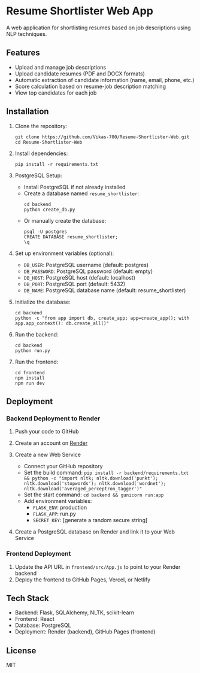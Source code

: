 # Resume Shortlister Web App

A web application for shortlisting resumes based on job descriptions using NLP techniques.

## Features

- Upload and manage job descriptions
- Upload candidate resumes (PDF and DOCX formats)
- Automatic extraction of candidate information (name, email, phone, etc.)
- Score calculation based on resume-job description matching
- View top candidates for each job

## Installation

1. Clone the repository:
   ```
   git clone https://github.com/Vikas-700/Resume-Shortlister-Web.git
   cd Resume-Shortlister-Web
   ```

2. Install dependencies:
   ```
   pip install -r requirements.txt
   ```

3. PostgreSQL Setup:
   - Install PostgreSQL if not already installed
   - Create a database named `resume_shortlister`:
     ```
     cd backend
     python create_db.py
     ```
   - Or manually create the database:
     ```
     psql -U postgres
     CREATE DATABASE resume_shortlister;
     \q
     ```

4. Set up environment variables (optional):
   - `DB_USER`: PostgreSQL username (default: postgres)
   - `DB_PASSWORD`: PostgreSQL password (default: empty)
   - `DB_HOST`: PostgreSQL host (default: localhost)
   - `DB_PORT`: PostgreSQL port (default: 5432)
   - `DB_NAME`: PostgreSQL database name (default: resume_shortlister)

5. Initialize the database:
   ```
   cd backend
   python -c "from app import db, create_app; app=create_app(); with app.app_context(): db.create_all()"
   ```

6. Run the backend:
   ```
   cd backend
   python run.py
   ```

7. Run the frontend:
   ```
   cd frontend
   npm install
   npm run dev
   ```

## Deployment

### Backend Deployment to Render

1. Push your code to GitHub
2. Create an account on [Render](https://render.com/)
3. Create a new Web Service
   - Connect your GitHub repository
   - Set the build command: `pip install -r backend/requirements.txt && python -c "import nltk; nltk.download('punkt'); nltk.download('stopwords'); nltk.download('wordnet'); nltk.download('averaged_perceptron_tagger')"`
   - Set the start command: `cd backend && gunicorn run:app`
   - Add environment variables:
     - `FLASK_ENV`: production
     - `FLASK_APP`: run.py
     - `SECRET_KEY`: [generate a random secure string]

4. Create a PostgreSQL database on Render and link it to your Web Service

### Frontend Deployment

1. Update the API URL in `frontend/src/App.js` to point to your Render backend
2. Deploy the frontend to GitHub Pages, Vercel, or Netlify

## Tech Stack

- Backend: Flask, SQLAlchemy, NLTK, scikit-learn
- Frontend: React
- Database: PostgreSQL
- Deployment: Render (backend), GitHub Pages (frontend)

## License

MIT 